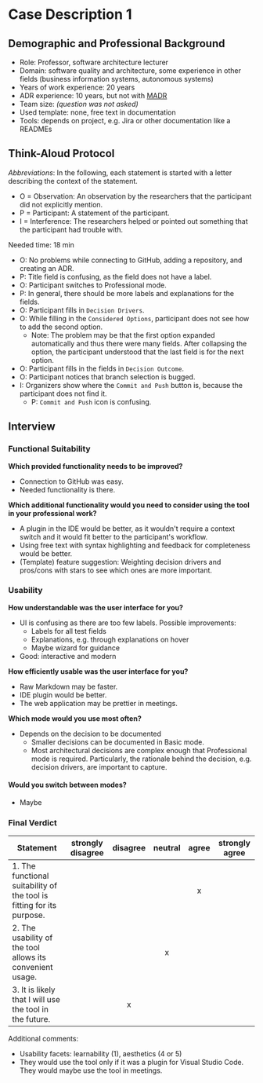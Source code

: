 # Case Description 1

## Demographic and Professional Background

* Role: Professor, software architecture lecturer
* Domain: software quality and architecture, some experience in other fields (business information systems, autonomous systems)
* Years of work experience: 20 years
* ADR experience: 10 years, but not with [MADR](https://github.com/adr/madr)
* Team size: _(question was not asked)_
* Used template: none, free text in documentation
* Tools: depends on project, e.g. Jira or other documentation like a READMEs

## Think-Aloud Protocol

_Abbreviations_: In the following, each statement is started with a letter describing the context of the statement.
* O = Observation: An observation by the researchers that the participant did not explicitly mention.
* P = Participant: A statement of the participant.
* I = Interference: The researchers helped or pointed out something that the participant had trouble with.

Needed time: 18 min

* O: No problems while connecting to GitHub, adding a repository, and creating an ADR.
* P: Title field is confusing, as the field does not have a label.
* O: Participant switches to Professional mode.
* P: In general, there should be more labels and explanations for the fields.
* O: Participant fills in `Decision Drivers`.
* O: While filling in the `Considered Options`, participant does not see how to add the second option.
  * Note: The problem may be that the first option expanded automatically and thus there were many fields. After collapsing the option, the participant understood that the last field is for the next option.
* O: Participant fills in the fields in `Decision Outcome`.
* O: Participant notices that branch selection is bugged.
* I: Organizers show where the `Commit and Push` button is, because the participant does not find it.
  * P: `Commit and Push` icon is confusing.

## Interview

### Functional Suitability

**Which provided functionality needs to be improved?**

* Connection to GitHub was easy.
* Needed functionality is there.

**Which additional functionality would you need to consider using the tool in your professional work?**

* A plugin in the IDE would be better, as it wouldn't require a context switch and it would fit better to the participant's workflow.
* Using free text with syntax highlighting and feedback for completeness would be better.
* (Template) feature suggestion: Weighting decision drivers and pros/cons with stars to see which ones are more important.

### Usability

**How understandable was the user interface for you?**

* UI is confusing as there are too few labels. Possible improvements: 
  * Labels for all test fields
  * Explanations, e.g. through explanations on hover
  * Maybe wizard for guidance
* Good: interactive and modern

**How efficiently usable was the user interface for you?**

* Raw Markdown may be faster.
* IDE plugin would be better.
* The web application may be prettier in meetings.

**Which mode would you use most often?**

* Depends on the decision to be documented
  * Smaller decisions can be documented in Basic mode.
  * Most architectural decisions are complex enough that Professional mode is required. Particularly, the rationale behind the decision, e.g. decision drivers, are important to capture.

#### Would you switch between modes?

* Maybe

### Final Verdict

| Statement                                                             | strongly disagree | disagree | neutral | agree | strongly agree |
| --------------------------------------------------------------------- | :---------------: | :------: | :-----: | :---: | :------------: |
| 1. The functional suitability of the tool is fitting for its purpose. |                   |          |         |   x   |                |
| 2. The usability of the tool allows its convenient usage.             |                   |          |    x    |       |                |
| 3. It is likely that I will use the tool in the future.               |                   |    x     |         |       |                |

Additional comments:

- Usability facets: learnability (1), aesthetics (4 or 5)
- They would use the tool only if it was a plugin for Visual Studio Code. They would maybe use the tool in meetings.

